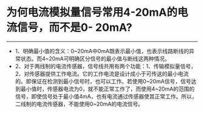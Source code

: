 # 为何电流模拟量信号常用4-20mA的电流信号，而不是0- 20mA?

---

- 1、明确最小值的含义：0~20mA中0mA既表示最小值，也表示线路断线的异常状态。而4~20mA可明确区分信号的最小值与断线这两种情况。
- 2、对于两线制的电流传感器，信号线共用有两个功能：1、传输模拟量信号，2、对传感器提供工作电流。它的工作电流是设计成小于可传送的最小电流的。即保证在检测到最小信号时，也可以工作。若使用0~20mA信号，信号达到最小值时，传感器电流为0，就不能正常工作了，而使用4~20mA的范围的信号，即使信号处于最小值4mA，也有电流通过传感器使其正常工作。所以，二线制的电流传感器，不能使用0~20mA的电流信号。

